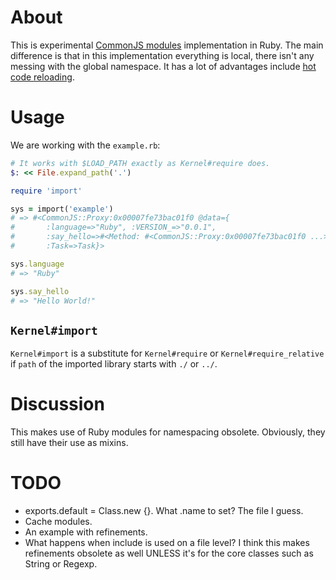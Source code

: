 # About

This is experimental [CommonJS modules](http://wiki.commonjs.org/wiki/Modules) implementation in Ruby. The main difference is that in this implementation everything is local, there isn't any messing with the global namespace. It has a lot of advantages include [hot code reloading](http://romeda.org/blog/2010/01/hot-code-loading-in-nodejs.html).

# Usage

We are working with the `example.rb`:

```ruby
# It works with $LOAD_PATH exactly as Kernel#require does.
$: << File.expand_path('.')

require 'import'

sys = import('example')
# => #<CommonJS::Proxy:0x00007fe73bac01f0 @data={
#       :language=>"Ruby", :VERSION_=>"0.0.1",
#       :say_hello=>#<Method: #<CommonJS::Proxy:0x00007fe73bac01f0 ...>.say_hello>,
#       :Task=>Task}>

sys.language
# => "Ruby"

sys.say_hello
# => "Hello World!"
```

## `Kernel#import`

`Kernel#import` is a substitute for `Kernel#require` or `Kernel#require_relative` if `path` of the imported library starts with `./` or `../`.

# Discussion

This makes use of Ruby modules for namespacing obsolete. Obviously, they still have their use as mixins.

# TODO

- exports.default = Class.new {}. What .name to set? The file I guess.
- Cache modules.
- An example with refinements.
- What happens when include is used on a file level? I think this makes refinements obsolete as well UNLESS it's for the core classes such as String or Regexp.
